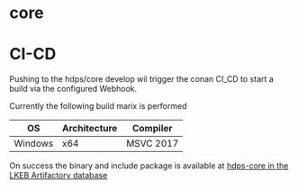 # core

# CI-CD

Pushing to the hdps/core develop wil trigger the conan CI_CD to start a build via the configured Webhook.

Currently the following build marix is performed

OS | Architecture | Compiler
--- | --- | ---
Windows | x64 | MSVC 2017 

On success the binary and include package is available at [hdps-core in the LKEB Artifactory database](http://cytosplore.lumc.nl:8081/artifactory/webapp/#/artifacts/browse/tree/General/conan-local/bvanlew/hdps-core)
